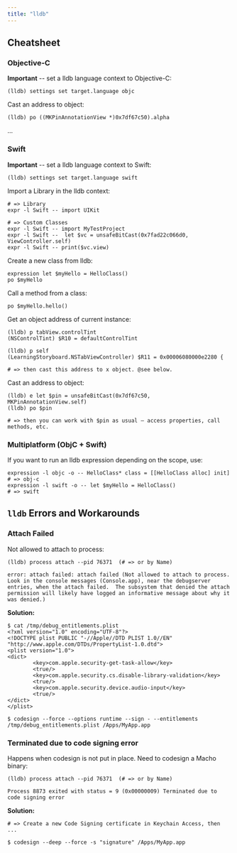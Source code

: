 ```yaml
---
title: "lldb"
---
```


## Cheatsheet

### Objective-C

**Important** -- set a lldb language context to Objective-C:

```
(lldb) settings set target.language objc 
```

Cast an address to object:

```
(lldb) po ((MKPinAnnotationView *)0x7df67c50).alpha
```
...

### Swift

**Important** -- set a lldb language context to Swift:

```
(lldb) settings set target.language swift
```

Import a Library in the lldb context:

```
# => Library
expr -l Swift -- import UIKit

# => Custom Classes
expr -l Swift -- import MyTestProject
expr -l Swift --  let $vc = unsafeBitCast(0x7fad22c066d0, ViewController.self)
expr -l Swift -- print($vc.view)
```

Create a new class from lldb:

```
expression let $myHello = HelloClass()
po $myHello
```

Call a method from a class:

```
po $myHello.hello()
```

Get an object address of current instance:

```
(lldb) p tabView.controlTint
(NSControlTint) $R10 = defaultControlTint

(lldb) p self
(LearningStoryboard.NSTabViewController) $R11 = 0x00006080000e2280 {

# => then cast this address to x object. @see below.
```

Cast an address to object:

```
(lldb) e let $pin = unsafeBitCast(0x7df67c50, MKPinAnnotationView.self)
(lldb) po $pin

# => then you can work with $pin as usual – access properties, call methods, etc.
```

### Multiplatform (ObjC + Swift)

If you want to run an lldb expression depending on the scope, use:

```
expression -l objc -o -- HelloClass* class = [[HelloClass alloc] init]      # => obj-c
expression -l swift -o -- let $myHello = HelloClass()                       # => swift
```

## `lldb` Errors and Workarounds

### Attach Failed

Not allowed to attach to process:

```
(lldb) process attach --pid 76371  (# => or by Name)

error: attach failed: attach failed (Not allowed to attach to process.  Look in the console messages (Console.app), near the debugserver entries, when the attach failed.  The subsystem that denied the attach permission will likely have logged an informative message about why it was denied.)
```

**Solution:**

```
$ cat /tmp/debug_entitlements.plist
<?xml version="1.0" encoding="UTF-8"?>
<!DOCTYPE plist PUBLIC "-//Apple//DTD PLIST 1.0//EN" "http://www.apple.com/DTDs/PropertyList-1.0.dtd">
<plist version="1.0">
<dict>
        <key>com.apple.security-get-task-allow</key>
        <true/>
        <key>com.apple.security.cs.disable-library-validation</key>
        <true/>
        <key>com.apple.security.device.audio-input</key>
        <true/>
</dict>
</plist>

$ codesign --force --options runtime --sign - --entitlements /tmp/debug_entitlements.plist /Apps/MyApp.app
```

### Terminated due to code signing error

Happens when codesign is not put in place. Need to codesign a Macho binary:

```
(lldb) process attach --pid 76371  (# => or by Name)

Process 8873 exited with status = 9 (0x00000009) Terminated due to code signing error
```

**Solution:**

```
# => Create a new Code Signing certificate in Keychain Access, then ...

$ codesign --deep --force -s "signature" /Apps/MyApp.app
```

